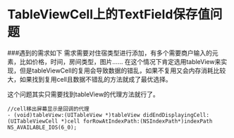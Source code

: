 # TableViewCell上的TextField保存值问题

###遇到的需求如下
需求需要对住宿类型进行添加，有多个需要商户输入的元素，比如价格，时间，房间类型，图片......
在这个情况下肯定选用tableView来实现，但是tableViewCell的复用会导致数据的错乱，如果不复用又会内存消耗比较大，如果找到复用cell且数据不错乱的方法就成了最优选择。

这个问题其实只需要找到tableView的代理方法就行了。

```
//cell移出屏幕显示是回调的代理
- (void)tableView:(UITableView *)tableView didEndDisplayingCell:(UITableViewCell *)cell forRowAtIndexPath:(NSIndexPath*)indexPath NS_AVAILABLE_IOS(6_0);
```






